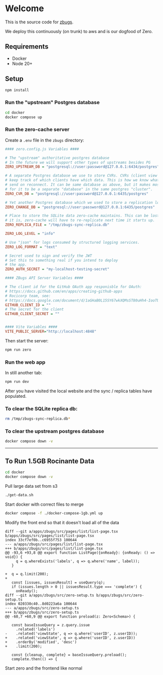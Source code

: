 # Welcome

This is the source code for [zbugs](https://bugs.rocicorp.dev/).

We deploy this continuously (on trunk) to aws and is our dogfood of Zero.

## Requirements

- Docker
- Node 20+

## Setup

```bash
npm install
```

### Run the "upstream" Postgres database

```bash
cd docker
docker compose up
```

### Run the zero-cache server

Create a `.env` file in the `zbugs` directory:

```ini
#### zero.config.js Variables ####

# The "upstream" authoritative postgres database
# In the future we will support other types of upstreams besides PG
ZERO_UPSTREAM_DB = "postgresql://user:password@127.0.0.1:6434/postgres"

# A separate Postgres database we use to store CVRs. CVRs (client view records)
# keep track of which clients have which data. This is how we know what diff to
# send on reconnect. It can be same database as above, but it makes most sense
# for it to be a separate "database" in the same postgres "cluster".
ZERO_CVR_DB = "postgresql://user:password@127.0.0.1:6435/postgres"

# Yet another Postgres database which we used to store a replication log.
ZERO_CHANGE_DB = "postgresql://user:password@127.0.0.1:6435/postgres"

# Place to store the SQLite data zero-cache maintains. This can be lost, but if
# it is, zero-cache will have to re-replicate next time it starts up.
ZERO_REPLICA_FILE = "/tmp/zbugs-sync-replica.db"

ZERO_LOG_LEVEL = "info"

# Use "json" for logs consumed by structured logging services.
ZERO_LOG_FORMAT = "text"

# Secret used to sign and verify the JWT
# Set this to something real if you intend to deploy
# the app.
ZERO_AUTH_SECRET = "my-localhost-testing-secret"

#### ZBugs API Server Variables ####

# The client id for the GitHub OAuth app responisble for OAuth:
# https://docs.github.com/en/apps/creating-github-apps
# Rocicorp team, see:
# https://docs.google.com/document/d/1aGHaB0L15SY67wkXQMsST80uHh4-IooTUVzKcUlzjdk/edit#bookmark=id.bb6lqbetv2lm
GITHUB_CLIENT_ID = ""
# The secret for the client
GITHUB_CLIENT_SECRET = ""


#### Vite Variables ####
VITE_PUBLIC_SERVER="http://localhost:4848"
```

Then start the server:

```bash
npm run zero
```

### Run the web app

In still another tab:

```bash
npm run dev
```

After you have visited the local website and the sync / replica tables have populated.

### To clear the SQLite replica db:

```bash
rm /tmp/zbugs-sync-replica.db*
```

### To clear the upstream postgres database

```bash
docker compose down -v
```

---

## To Run 1.5GB Rocinante Data

```bash
cd docker
docker compose down -v
```

Pull large data set from s3

```bash
./get-data.sh
```

Start docker with correct files to merge

```bash
docker compose -f ./docker-compose-1gb.yml up
```

Modify the front end so that it doesn't load all of the data

```
diff --git a/apps/zbugs/src/pages/list/list-page.tsx b/apps/zbugs/src/pages/list/list-page.tsx
index 33cf7ef0b..c6955f753 100644
--- a/apps/zbugs/src/pages/list/list-page.tsx
+++ b/apps/zbugs/src/pages/list/list-page.tsx
@@ -93,6 +93,8 @@ export function ListPage({onReady}: {onReady: () => void}) {
     q = q.whereExists('labels', q => q.where('name', label));
   }

+  q = q.limit(200);
+
   const [issues, issuesResult] = useQuery(q);
   if (issues.length > 0 || issuesResult.type === 'complete') {
     onReady();
diff --git a/apps/zbugs/src/zero-setup.ts b/apps/zbugs/src/zero-setup.ts
index 020330c40..8d0223a6a 100644
--- a/apps/zbugs/src/zero-setup.ts
+++ b/apps/zbugs/src/zero-setup.ts
@@ -60,7 +60,9 @@ export function preload(z: Zero<Schema>) {

   const baseIssueQuery = z.query.issue
     .related('labels')
-    .related('viewState', q => q.where('userID', z.userID));
+    .related('viewState', q => q.where('userID', z.userID))
+    .orderBy('modified', 'desc')
+    .limit(200);

   const {cleanup, complete} = baseIssueQuery.preload();
   complete.then(() => {
```

Start zero and the frontend like normal

